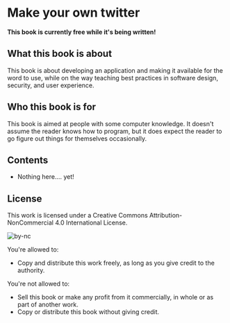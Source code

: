 # Make your own twitter

**This book is currently free while it's being written!**


## What this book is about
This book is about developing an application and making it available for the word to use,
while on the way teaching best practices in software design, security, and user experience.

## Who this book is for
This book is aimed at people with some computer knowledge. It doesn't assume the reader knows how to program, but it does expect the reader to go figure out things for themselves occasionally.

## Contents

* Nothing here.... yet!

## License
This work is licensed under a Creative Commons Attribution-NonCommercial 4.0 International License.

![by-nc](https://i.creativecommons.org/l/by-nc/4.0/88x31.png)

You're allowed to:
* Copy and distribute this work freely, as long as you give credit to the authority.

You're not allowed to:
* Sell this book or make any profit from it commercially, in whole or as part of another work.
* Copy or distribute this book without giving credit.

